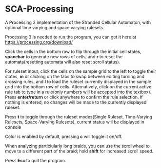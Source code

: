 # SCA-Processing
A Processing 3 implementation of the Stranded Cellular Automaton, with optional time varying and space varying rulesets.

Processing 3 is needed to run the program, you can get it here at https://processing.org/download/

Click the cells in the bottom row to flip through the initial cell states, **spacebar** to generate new rows of cells, and **r** to reset the automata(resetting automata will also reset scroll status). 

For ruleset input, click the cells on the sample grid to the left to toggle their states, **m** or clicking on the tabs to swap between editing turning and crossing rules, and **l** to load the ruleset currently displayed in the sample grid into the bottom row of cells. Alternatively, click on the current active rule tab to type in a rule(only numbers will be accepted into the textbox). Press **enter/return** or click anywhere to confirm the rule selection. If nothing is entered, no changes will be made to the currently displayed ruleset.

Press **t** to toggle through the ruleset modes(Single Ruleset, Time-Varying Rulesets, Space-Varying Rulesets), current status will be displayed in console

Color is enabled by default, pressing **c** will toggle it on/off.

When analyzing particiularly long braids, you can use the scrollwheel to move to a different part of the braid; hold **shift** for increased scroll speed.

Press **Esc** to quit the program.
